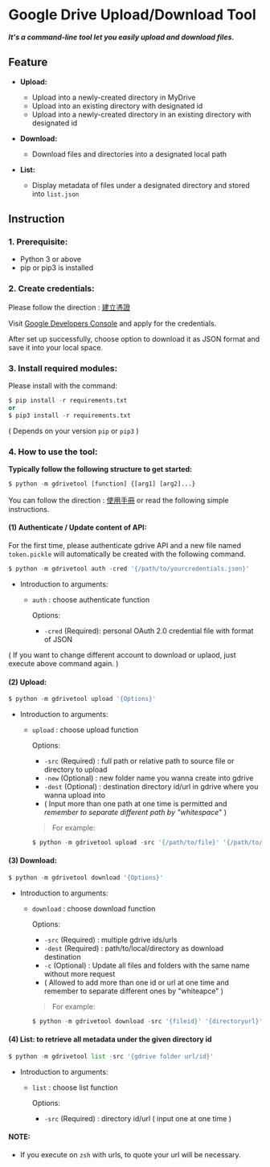 # Google Drive Upload/Download Tool

***It's a command-line tool let you easily upload and download files.***

## Feature

+ **Upload:**

  + Upload into a newly-created directory in MyDrive
  + Upload into an existing directory with designated id
  + Upload into a newly-created directory in an existing directory with designated id
+ **Download:**

  + Download files and directories into a designated local path
+ **List:**

  + Display metadata of files under a designated directory and stored into `list.json`

## Instruction

### 1. Prerequisite:

+ Python 3 or above
+ pip or pip3 is installed

### 2. Create credentials:

Please follow the direction : [建立憑證](./建立憑證.pdf)

Visit [Google Developers Console](https://console.developers.google.com/) and apply for the credentials.

After set up successfully, choose option to download it as JSON format and save it into your local space.

### 3. Install required modules:

Please install with the command:

```python
$ pip install -r requirements.txt
or 
$ pip3 install -r requirements.txt
```

( Depends on your version `pip` or `pip3` )

### 4. How to use the tool:

**Typically follow the following structure to get started:**

```python
$ python -m gdrivetool [function] {[arg1] [arg2]...}
```

You can follow the direction : [使用手冊](./使用手冊.pdf) or read the following simple instructions.

#### (1) Authenticate / Update content of API:

For the first time, please authenticate gdrive API and a new file named `token.pickle` will automatically be created with the following command.

```python
$ python -m gdrivetool auth -cred '{/path/to/yourcredentials.json}'
```

+ Introduction to arguments:

  + `auth` : choose authenticate function

    Options:

    + `-cred` (Required): personal OAuth 2.0 credential file with format of JSON

( If you want to change different account to download or uplaod, just execute above command again. )

#### (2) Upload:

```python
$ python -m gdrivetool upload '{Options}'
```

+ Introduction to arguments:

  + `upload` : choose upload function

    Options:

    + `-src` (Required) : full path or relative path to source file or directory to upload
    + `-new` (Optional) : new folder name you wanna create into gdrive
    + `-dest` (Optional) : destination directory id/url in gdrive where you wanna upload into
    + ( Input more than one path at one time is permitted and _remember to separate different path by "whitespace_" )

    > For example:
    >

    ```python
    $ python -m gdrivetool upload -src '{/path/to/file}' '{/path/to/folder}' -new '{foldername}' -dest '{directoryid/url}'
    ```

#### (3) Download:

```python
$ python -m gdrivetool download '{Options}'
```

+ Introduction to arguments:

  + `download` : choose download function

    Options:

    + `-src` (Required) : multiple gdrive ids/urls
    + `-dest` (Required) : path/to/local/directory as download destination
    + `-c` (Optional) : Update all files and folders with the same name without more request
    + ( Allowed to add more than one id or url at one time and remember to separate different ones by "whiteapce" )

    > For example:
    >

    ```python
    $ python -m gdrivetool download -src '{fileid}' '{directoryurl}'... -dest '{/path/to/localdirectory}' -c
    ```

#### (4) List: to retrieve all metadata under the given directory id

```python
$ python -m gdrivetool list -src '{gdrive folder url/id}'
```

+ Introduction to arguments:

  + `list` : choose list function

    Options:

    + `-src` (Required) : directory id/url ( input one at one time )

#### NOTE:

+ If you execute on `zsh` with urls, to quote your url will be necessary.
